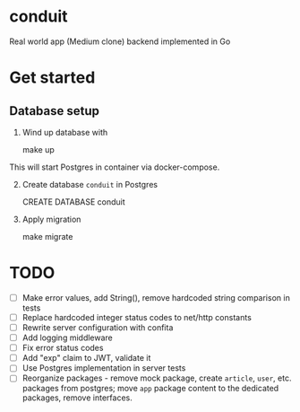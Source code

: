 # conduit

Real world app (Medium clone) backend implemented in Go

# Get started


## Database setup

1. Wind up database with

    make up

This will start Postgres in container via docker-compose.

2. Create database `conduit` in Postgres

    CREATE DATABASE conduit

3. Apply migration

    make migrate

# TODO

- [ ] Make error values, add String(), remove hardcoded string comparison in
  tests
- [ ] Replace hardcoded integer status codes to net/http constants
- [ ] Rewrite server configuration with confita
- [ ] Add logging middleware
- [ ] Fix error status codes
- [ ] Add "exp" claim to JWT, validate it
- [ ] Use Postgres implementation in server tests
- [ ] Reorganize packages - remove mock package, create `article`, `user`, etc.
  packages from postgres; move `app` package content to the dedicated packages,
  remove interfaces.
